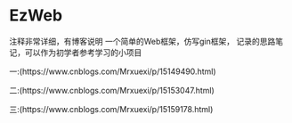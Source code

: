 # EzWeb
注释非常详细，有博客说明
一个简单的Web框架，仿写gin框架，
记录的思路笔记，可以作为初学者参考学习的小项目    
</p>
一:(https://www.cnblogs.com/Mrxuexi/p/15149490.html)
</p>
二:(https://www.cnblogs.com/Mrxuexi/p/15153047.html)
</p>
三:(https://www.cnblogs.com/Mrxuexi/p/15159178.html)
